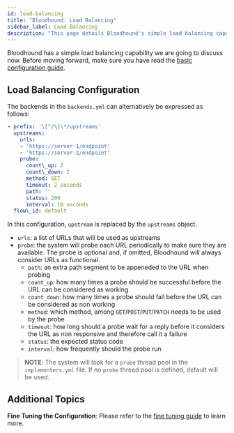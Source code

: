```yaml
---
id: load-balancing
title: "Bloodhound: Load Balancing"
sidebar_label: Load Balancing
description: "This page details Bloodhound's simple load balancing capability."
---
```


Bloodhound has a simple load balancing capability we are going to discuss now. Before moving forward, make sure you have read the [basic configuration guide](/api-testing/mark2/bloodhound/basic-configuration).

## Load Balancing Configuration

The backends in the `backends.yml` can alternatively be expressed as follows:

```yaml
- prefix: '\[^/\]\*/upstreams'
  upstreams:
    urls:
    - 'https://server-1/endpoint'
    - 'https://server-2/endpoint'
    probe:
      count\_up: 2
      count\_down: 2
      method: GET
      timeout: 2 seconds
      path: ''
      status: 200
      interval: 10 seconds
  flow\_id: default
```

In this configuration, `upstream` is replaced by the `upstreams` object.

* `urls`: a list of URLs that will be used as upstreams
* `probe`: the system will probe each URL periodically to make sure they are available. The probe is optional and, if omitted, Bloodhound will always consider URLs as functional.
    * `path`: an extra path segment to be appeneded to the URL when probing
    * `count_up`: how many times a probe should be successful before the URL can be considered as working
    * `count_down`: how many times a probe should fail before the URL can be considered as non working
    * `method`: which method, among `GET`/`POST`/`PUT`/`PATCH` needs to be used by the probe
    * `timeout`: how long should a probe wait for a reply before it considers the URL as non responsive and therefore call it a failure
    * `status`: the expected status code
    * `interval`: how frequently should the probe run

> __NOTE__: The system will look for a `probe` thread pool in the `implementers.yml` file. If no `probe` thread pool is defined, default will be used. 

## Additional Topics

__Fine Tuning the Configuration__: Please refer to the [fine tuning guide](/api-testing/mark2/bloodhound/fine-tuning) to learn more.
